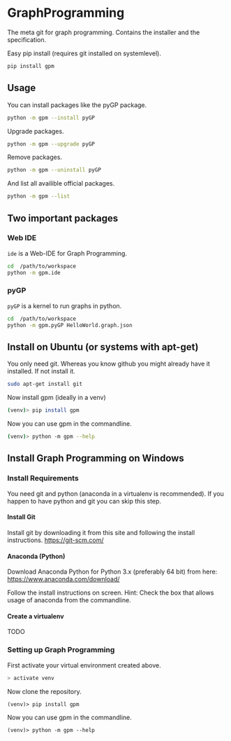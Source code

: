 # GraphProgramming
The meta git for graph programming. Contains the installer and the specification.

Easy pip install (requires git installed on systemlevel).
```bash
pip install gpm
```

## Usage

You can install packages like the pyGP package.
```bash
python -m gpm --install pyGP
```

Upgrade packages.
```bash
python -m gpm --upgrade pyGP
```

Remove packages.
```bash
python -m gpm --uninstall pyGP
```

And list all availible official packages.
```bash
python -m gpm --list
```

## Two important packages

### Web IDE

`ide` is a Web-IDE for Graph Programming.
```bash
cd  /path/to/workspace
python -m gpm.ide
```

### pyGP

`pyGP` is a kernel to run graphs in python.
```bash
cd  /path/to/workspace
python -m gpm.pyGP HelloWorld.graph.json
```

## Install on Ubuntu (or systems with apt-get)

You only need git. Whereas you know github you might already have it installed. If not install it.
```bash
sudo apt-get install git
```

Now install gpm (ideally in a venv)
```bash
(venv)> pip install gpm
```

Now you can use gpm in the commandline.
```bash
(venv)> python -m gpm --help
```

## Install Graph Programming on Windows

### Install Requirements

You need git and python (anaconda in a virtualenv is recommended).
If you happen to have python and git you can skip this step.


#### Install Git

Install git by downloading it from this site and following the install instructions.
https://git-scm.com/

#### Anaconda (Python)

Download Anaconda Python for Python 3.x (preferably 64 bit) from here: https://www.anaconda.com/download/

Follow the install instructions on screen. Hint: Check the box that allows usage of anaconda from the commandline.


#### Create a virtualenv

TODO

### Setting up Graph Programming

First activate your virtual environment created above.

```bash
> activate venv
````

Now clone the repository.
```batch
(venv)> pip install gpm
```

Now you can use gpm in the commandline.
```batch
(venv)> python -m gpm --help
```
